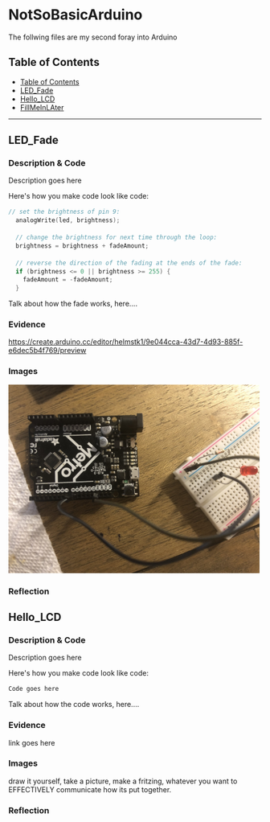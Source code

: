 # NotSoBasicArduino
 The follwing files are my second foray into Arduino
 
 
## Table of Contents
* [Table of Contents](#TableOfContents)
* [LED_Fade](#LED_Fade)
* [Hello_LCD](#Hello_LCD)
* [FillMeInLAter](#FillMeInLAter)
---

## LED_Fade

### Description & Code
Description goes here

Here's how you make code look like code:

```C++
// set the brightness of pin 9:
  analogWrite(led, brightness);

  // change the brightness for next time through the loop:
  brightness = brightness + fadeAmount;

  // reverse the direction of the fading at the ends of the fade:
  if (brightness <= 0 || brightness >= 255) {
    fadeAmount = -fadeAmount;
  }
```
Talk about how the fade works, here....

### Evidence
https://create.arduino.cc/editor/helmstk1/9e044cca-43d7-4d93-885f-e6dec5b4f769/preview

### Images

<img src="https://github.com/lmcmind85/NotSoBasicArduino-1/blob/main/Images/LEDBlinkRevisited.jpeg?raw=true" width="500">

### Reflection

## Hello_LCD

### Description & Code
Description goes here

Here's how you make code look like code:

```C++
Code goes here
```
Talk about how the code works, here....

### Evidence
link goes here

### Images
draw it yourself, take a picture, make a fritzing, whatever you want to EFFECTIVELY communicate how its put together.

### Reflection

